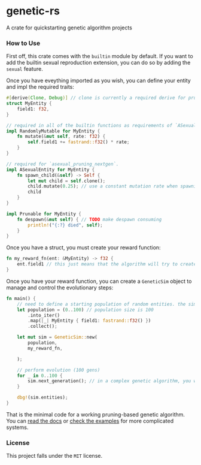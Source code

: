 # genetic-rs
A crate for quickstarting genetic algorithm projects

### How to Use
First off, this crate comes with the `builtin` module by default. If you want to add the builtin sexual reproduction extension, you can do so by adding the `sexual` feature.

Once you have eveything imported as you wish, you can define your entity and impl the required traits:

```rust
#[derive(Clone, Debug)] // clone is currently a required derive for pruning nextgens.
struct MyEntity {
    field1: f32,
}

// required in all of the builtin functions as requirements of `ASexualEntity` and `SexualEntity`
impl RandomlyMutable for MyEntity {
    fn mutate(&mut self, rate: f32) {
        self.field1 += fastrand::f32() * rate;
    }
}

// required for `asexual_pruning_nextgen`.
impl ASexualEntity for MyEntity {
    fn spawn_child(&self) -> Self {
        let mut child = self.clone();
        child.mutate(0.25); // use a constant mutation rate when spawning children in pruning algorithms.
        child
    }
}

impl Prunable for MyEntity {
    fn despawn(&mut self) { // TODO make despawn consuming
        println!("{:?} died", self);
    }
}
```

Once you have a struct, you must create your reward function:
```rust
fn my_reward_fn(ent: &MyEntity) -> f32 {
    ent.field1 // this just means that the algorithm will try to create as big a number as possible due to reward being directly taken from the field.
}
```


Once you have your reward function, you can create a `GeneticSim` object to manage and control the evolutionary steps:

```rust
fn main() {
    // need to define a starting population of random entities. the simulation should always retain the same population size.
    let population = (0..100) // population size is 100
        .into_iter()
        .map(|_| MyEntity { field1: fastrand::f32() })
        .collect();

    let mut sim = GeneticSim::new(
        population,
        my_reward_fn,

    );

    // perform evolution (100 gens)
    for _ in 0..100 {
        sim.next_generation(); // in a complex genetic algorithm, you will want to utilize `sim.entities` to test them and generate a reward.
    }

    dbg!(sim.entities);
}
```

That is the minimal code for a working pruning-based genetic algorithm. You can [read the docs](https://docs.rs/genetic-rs) or [check the examples](/examples/) for more complicated systems.

### License
This project falls under the `MIT` license.